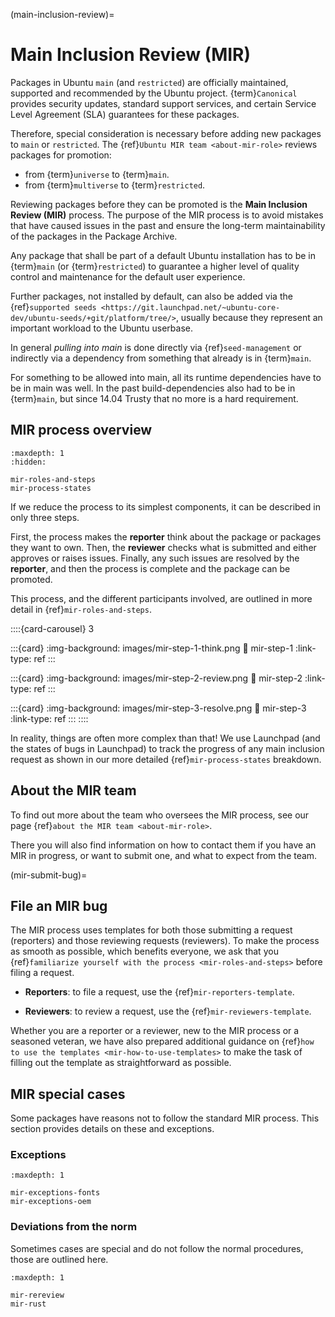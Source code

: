 (main-inclusion-review)=
# Main Inclusion Review (MIR)

Packages in Ubuntu `main` (and `restricted`) are officially
maintained, supported and recommended by the Ubuntu project.
{term}`Canonical` provides security updates, standard support services, and
certain Service Level Agreement (SLA) guarantees for these packages.

Therefore, special consideration is necessary before adding new packages
to `main` or `restricted`. The {ref}`Ubuntu MIR team <about-mir-role>`
reviews packages for promotion:

* from {term}`universe` to {term}`main`.
* from {term}`multiverse` to {term}`restricted`.

Reviewing packages before they can be promoted is the **Main Inclusion Review
(MIR)** process. The purpose of the MIR process is to avoid mistakes that have
caused issues in the past and ensure the long-term maintainability of the
packages in the Package Archive.

Any package that shall be part of a default Ubuntu installation has to be in
{term}`main` (or {term}`restricted`) to guarantee a higher level of quality
control and maintenance for the default user experience.

Further packages, not installed by default, can also be added via the
{ref}`supported seeds <https://git.launchpad.net/~ubuntu-core-dev/ubuntu-seeds/+git/platform/tree/>`,
usually because they represent an important workload to the Ubuntu userbase.

In general *pulling into main* is done directly via {ref}`seed-management` or
indirectly via a dependency from something that already is in {term}`main`.

For something to be allowed into main, all its runtime dependencies have to
be in main was well.  In the past build-dependencies also had to be in
{term}`main`, but since 14.04 Trusty that no more is a hard requirement.


## MIR process overview

```{toctree}
:maxdepth: 1
:hidden:

mir-roles-and-steps
mir-process-states
```

If we reduce the process to its simplest components, it can be described in
only three steps.

First, the process makes the **reporter** think about the package or packages
they want to own. Then, the **reviewer** checks what is submitted and either
approves or raises issues. Finally, any such issues are resolved by the
**reporter**, and then the process is complete and the package can be promoted. 

This process, and the different participants involved, are outlined in more
detail in {ref}`mir-roles-and-steps`.

::::{card-carousel} 3

:::{card}
:img-background: images/mir-step-1-think.png
:link: mir-step-1
:link-type: ref
:::

:::{card}
:img-background: images/mir-step-2-review.png
:link: mir-step-2
:link-type: ref
:::

:::{card}
:img-background: images/mir-step-3-resolve.png
:link: mir-step-3
:link-type: ref
:::
::::

In reality, things are often more complex than that! We use Launchpad (and the
states of bugs in Launchpad) to track the progress of any main inclusion request
as shown in our more detailed {ref}`mir-process-states` breakdown.


## About the MIR team

To find out more about the team who oversees the MIR process, see our page
{ref}`about the MIR team <about-mir-role>`.

There you will also find information on how to contact them if you have an MIR
in progress, or want to submit one, and what to expect from the team.

(mir-submit-bug)=
## File an MIR bug

The MIR process uses templates for both those submitting a request (reporters)
and those reviewing requests (reviewers). To make the process as smooth as
possible, which benefits everyone, we ask that you
{ref}`familiarize yourself with the process <mir-roles-and-steps>` before
filing a request.

* **Reporters**: to file a request, use the {ref}`mir-reporters-template`.

* **Reviewers**: to review a request, use the {ref}`mir-reviewers-template`.

Whether you are a reporter or a reviewer, new to the MIR process or a seasoned
veteran, we have also prepared additional guidance on
{ref}`how to use the templates <mir-how-to-use-templates>` to make the task of
filling out the template as straightforward as possible.


## MIR special cases

Some packages have reasons not to follow the standard MIR process. This section
provides details on these and exceptions.

### Exceptions

```{toctree}
:maxdepth: 1

mir-exceptions-fonts
mir-exceptions-oem
```

### Deviations from the norm

Sometimes cases are special and do not follow the normal procedures, those are
outlined here.

```{toctree}
:maxdepth: 1

mir-rereview
mir-rust
```





